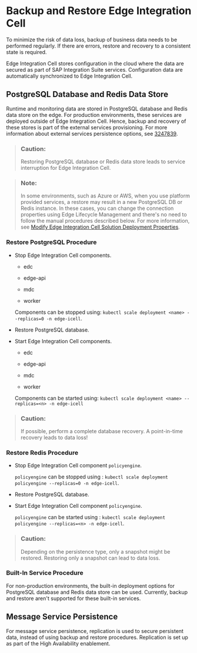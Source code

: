 <!-- loio61cf37b704b3466f990696472f6fdc27 -->

# Backup and Restore Edge Integration Cell

To minimize the risk of data loss, backup of business data needs to be performed regularly. If there are errors, restore and recovery to a consistent state is required.

Edge Integration Cell stores configuration in the cloud where the data are secured as part of SAP Integration Suite services. Configuration data are automatically synchronized to Edge Integration Cell.



<a name="loio61cf37b704b3466f990696472f6fdc27__section_gw1_wvh_yyb"/>

## PostgreSQL Database and Redis Data Store

Runtime and monitoring data are stored in PostgreSQL database and Redis data store on the edge. For production environments, these services are deployed outside of Edge Integration Cell. Hence, backup and recovery of these stores is part of the external services provisioning. For more information about external services persistence options, see [3247839](https://me.sap.com/notes/3247839).

> ### Caution:  
> Restoring PostgreSQL database or Redis data store leads to service interruption for Edge Integration Cell.

> ### Note:  
> In some environments, such as Azure or AWS, when you use platform provided services, a restore may result in a new PostgreSQL DB or Redis instance. In these cases, you can change the connection properties using Edge Lifecycle Management and there's no need to follow the manual procedures described below. For more information, see [Modify Edge Integration Cell Solution Deployment Properties](modify-edge-integration-cell-solution-deployment-properties-6a060ff.md).



### Restore PostgreSQL Procedure

-   Stop Edge Integration Cell components.

    -   edc

    -   edge-api

    -   mdc

    -   worker


    Components can be stopped using: `kubectl scale deployment <name> --replicas=0 -n edge-icell`.

-   Restore PostgreSQL database.

-   Start Edge Integration Cell components.

    -   edc

    -   edge-api

    -   mdc

    -   worker


    Components can be started using: `kubectl scale deployment <name> --replicas=<n> -n edge-icell`


> ### Caution:  
> If possible, perform a complete database recovery. A point-in-time recovery leads to data loss!



### Restore Redis Procedure

-   Stop Edge Integration Cell component `policyengine`.

    `policyengine` can be stopped using : `kubectl scale deployment policyengine --replicas=0 -n edge-icell`.

-   Restore PostgreSQL database.

-   Start Edge Integration Cell component `policyengine`.

    `policyengine` can be started using : `kubectl scale deployment policyengine --replicas=<n> -n edge-icell`.


> ### Caution:  
> Depending on the persistence type, only a snapshot might be restored. Restoring only a snapshot can lead to data loss.



### Built-In Service Procedure

For non-production environments, the built-in deployment options for PostgreSQL database and Redis data store can be used. Currently, backup and restore aren't supported for these built-in services.



<a name="loio61cf37b704b3466f990696472f6fdc27__section_ljj_zzh_yyb"/>

## Message Service Persistence

For message service persistence, replication is used to secure persistent data, instead of using backup and restore procedures. Replication is set up as part of the High Availability enablement.

